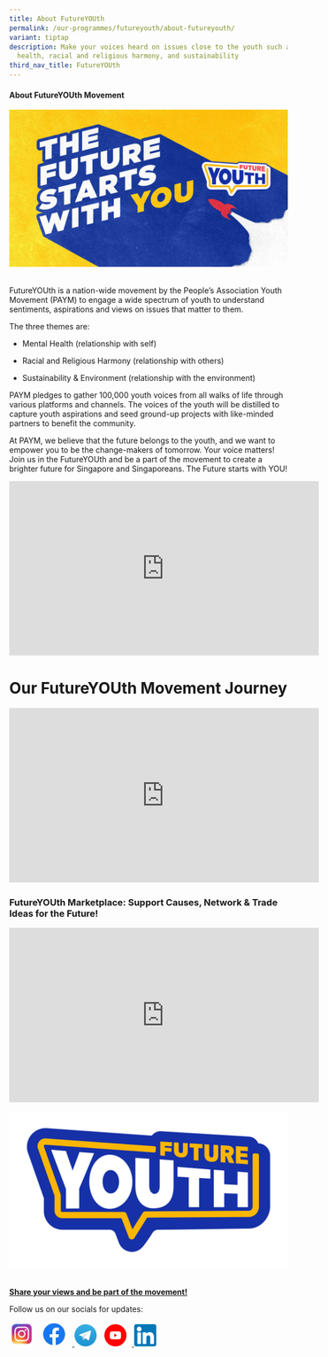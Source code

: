```yaml
---
title: About FutureYOUth
permalink: /our-programmes/futureyouth/about-futureyouth/
variant: tiptap
description: Make your voices heard on issues close to the youth such as mental
  health, racial and religious harmony, and sustainability
third_nav_title: FutureYOUth
---
```

<h4><strong>About FutureYOUth Movement</strong></h4>
<div class="isomer-image-wrapper">
<img style="width:600px" height="auto" width="100%" src="/images/FutureYOUth_Campaign_Banner.jpg">
</div>
<p>
<br>FutureYOUth is a nation-wide movement by the People’s Association Youth
Movement (PAYM) to engage a wide spectrum of youth to understand sentiments,
aspirations and views on issues that matter to them.</p>
<p>The three themes are:</p>
<ul data-tight="true" class="tight">
<li>
<p>Mental Health (relationship with self)</p>
</li>
<li>
<p>Racial and Religious Harmony (relationship with others)</p>
</li>
<li>
<p>Sustainability &amp; Environment (relationship with the environment)</p>
</li>
</ul>
<p>PAYM pledges to gather 100,000 youth voices from all walks of life through
various platforms and channels. The voices of the youth will be distilled
to capture youth aspirations and seed ground-up projects with like-minded
partners to benefit the community.</p>
<p>At PAYM, we believe that the future belongs to the youth, and we want
to empower you to be the change-makers of tomorrow. Your voice matters!
Join us in the FutureYOUth and be a part of the movement to create a brighter
future for Singapore and Singaporeans. The Future starts with YOU!</p>
<div class="iframe-wrapper">
<iframe height="315" width="560" allowfullscreen="true" frameborder="0" src="https://www.youtube.com/embed/sWme7hwCBzw?si=QR0CugRLWX69x7D4"></iframe>
</div>
<h1>Our FutureYOUth Movement Journey</h1>
<div class="iframe-wrapper">
<iframe height="315" width="560" allowfullscreen="true" frameborder="0" src="https://www.youtube.com/embed/8DmQwhK_8N4?si=BKaWK4u3NZiaxFv9"></iframe>
</div>
<p></p>
<h3><strong>FutureYOUth Marketplace: Support Causes, Network &amp; Trade Ideas for the Future!</strong></h3>
<div class="iframe-wrapper">
<iframe height="315" width="560" allowfullscreen="true" frameborder="0" src="https://www.youtube.com/embed/Pg-6ALSFDPU?si=ymFCGk-u1cMRkBYs"></iframe>
</div>
<p></p>
<div class="isomer-image-wrapper">
<img style="width:600px" height="auto" width="100%" src="/images/FutureYOUth_Motifs_Generic_V3.png">
</div>
<p>
<br><strong><a href="https://go.gov.sg/futureyouthpaym" rel="noopener noreferrer nofollow" target="_blank">Share your views and be part of the movement!</a></strong>
</p>
<p>Follow us on our socials for updates:</p><a class="isomer-image-wrapper" href="https://www.instagram.com/paym.youths/"><img style="width:45px;display:inline-block;margin-right:10px;" height="auto" width="100%" alt="" src="/images/IG.jpg"></a>
<a class="isomer-image-wrapper" href="https://www.facebook.com/PAYMyouths">
<img style="width:45px;display:inline-block;margin-right:10px;" height="auto" width="100%" alt="" src="/images/FB.jpg">
</a><a class="isomer-image-wrapper" href="https://t.me/s/PAYMYouthNetwork"><img style="width:40px;display:inline-block;margin-right:10px;" height="auto" width="100%" alt="" src="/images/Telegram.jpg"></a>
<a class="isomer-image-wrapper" href="https://www.youtube.com/@peoplesassociationyouthmov1856">
<img style="width:40px;display:inline-block;margin-right:10px;" height="auto" width="100%" alt="" src="/images/YouTubeIcon.png">
</a><a class="isomer-image-wrapper" href="https://sg.linkedin.com/company/people-association-youth-movement"><img style="width:40px;display:inline-block" height="auto" width="100%" alt="" src="/images/Linkedin.png"></a>
<p></p>
<p></p>